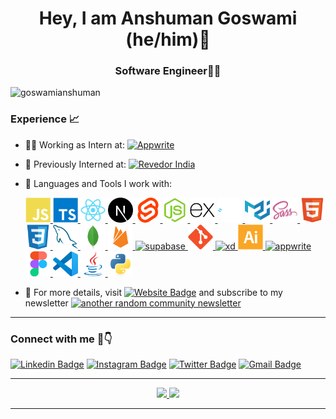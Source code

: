 <h1 align="center"> Hey, I am Anshuman Goswami (he/him)👋 </h1>
<h3 align="center"> Software Engineer👨‍💻 </h3>

<p align="left"> <img src="https://komarev.com/ghpvc/?username=goswamianshuman&label=Profile%20views&color=5432D2&style=flat" alt="goswamianshuman" /> </p>

### Experience 📈

- 👩‍💻 Working as Intern at: [![Appwrite](https://img.shields.io/badge/-Appwrite-f02e65?style=plastic&logo=Appwrite&logoColor=white)](https://appwrite.io)
- 🤵 Previously Interned at: [![Revedor India](https://img.shields.io/badge/-Revedor_India-blue?style=plastic&logo=Website&logoColor=white)](https://www.linkedin.com/company/revedorindia/)

- 🔭 Languages and Tools I work with: 
      <p align="left"> 
      <a href="https://developer.mozilla.org/en-US/docs/Web/javascript" target="_blank"> <img src="https://github.com/devicons/devicon/blob/master/icons/javascript/javascript-plain.svg" alt="javascript" width="40" height="40"/> </a> 
      <a href="https://www.typescriptlang.org/docs" target="_blank"> <img src="https://github.com/devicons/devicon/blob/master/icons/typescript/typescript-plain.svg" alt="typescript" width="40" height="40"/> </a> 
      <a href="https://react.dev/blog/2023/03/16/introducing-react-dev" target="_blank"> <img src="https://github.com/devicons/devicon/blob/master/icons/react/react-original.svg" alt="reactjs" width="40" height="40"/> </a> 
      <a href="https://nextjs.org/docs" target="_blank"> <img src="https://github.com/devicons/devicon/blob/master/icons/nextjs/nextjs-original.svg" alt="nextjs" width="40" height="40"/> </a> 
      <a href="https://kit.svelte.dev/docs/introduction" target="_blank"> <img src="https://github.com/devicons/devicon/blob/master/icons/svelte/svelte-original.svg" alt="sveltejs" width="40" height="40"/> </a> 
      <a href="https://nodejs.org/en/docs" target="_blank"> <img src="https://github.com/devicons/devicon/blob/master/icons/nodejs/nodejs-original.svg" alt="nodejs" width="40" height="40"/> </a> 
      <a href="https://expressjs.com/en/starter/installing.html" target="_blank"> <img src="https://github.com/devicons/devicon/blob/master/icons/express/express-original.svg" alt="expressjs" width="40" height="40"/> </a> 
      <a href="https://v2.tailwindcss.com/docs" target="_blank"> <img src="https://github.com/devicons/devicon/blob/master/icons/tailwindcss/tailwindcss-original-wordmark.svg" alt="tailwindcss" width="40" height="40"/> </a> 
      <a href="https://mui.com/material-ui/" target="_blank"> <img src="https://github.com/devicons/devicon/blob/master/icons/materialui/materialui-original.svg" alt="materialui" width="40" height="40"/> </a> 
      <a href="https://sass-lang.com/documentation/" target="_blank"> <img src="https://github.com/devicons/devicon/blob/master/icons/sass/sass-original.svg" alt="sass" width="40" height="40"/> </a> 
      <a href="https://developer.mozilla.org/en-US/docs/Web/HTML" target="_blank"> <img src="https://github.com/devicons/devicon/blob/master/icons/html5/html5-original.svg" alt="html5" width="40" height="40"/> </a> 
      <a href="https://developer.mozilla.org/en-US/docs/Web/CSS" target="_blank"> <img src="https://github.com/devicons/devicon/blob/master/icons/css3/css3-original.svg" alt="css3" width="40" height="40"/> </a>
      <a href="https://dev.mysql.com/doc/" target="_blank"> <img src="https://github.com/devicons/devicon/blob/master/icons/mysql/mysql-original.svg" alt="mysql" width="40" height="40"/> </a>
      <a href="https://www.mongodb.com/docs/" target="_blank"> <img src="https://github.com/devicons/devicon/blob/master/icons/mongodb/mongodb-original.svg" alt="mongodb" width="40" height="40"/> </a> 
      <a href="https://firebase.google.com/docs/" target="_blank"> <img src="https://github.com/devicons/devicon/blob/master/icons/firebase/firebase-plain.svg" alt="firebase" width="40" height="40"/> </a> 
      <a href="https://supabase.com/docs" target="_blank"> <img src="https://avatars.githubusercontent.com/u/54469796?s=200&v=4" alt="supabase" width="40" height="40"/> </a> 
      <a href="https://git-scm.com/doc" target="_blank"> <img src="https://github.com/devicons/devicon/blob/master/icons/git/git-original.svg" alt="git" width="40" height="40"/> </a> 
      <a href="https://www.adobe.com/products/xd.html" target="_blank"> <img src="https://cdn.worldvectorlogo.com/logos/adobe-xd.svg" alt="xd" width="40" height="40"/> </a> 
      <a href="https://helpx.adobe.com/illustrator/user-guide.html" target="_blank"> <img src="https://github.com/devicons/devicon/blob/master/icons/illustrator/illustrator-plain.svg" alt="illustrator" width="40" height="40"/> </a> 
      <a href="https://appwrite.io" target="_blank"> <img src="https://www.vectorlogo.zone/logos/appwriteio/appwriteio-icon.svg" alt="appwrite" width="40" height="40"/> </a>
      <a href="https://www.figma.com/" target="_blank"> <img src="https://github.com/devicons/devicon/blob/master/icons/figma/figma-original.svg" alt="figma" width="40" height="40"/> </a> 
      <a href="https://code.visualstudio.com/" target="_blank"> <img src="https://github.com/devicons/devicon/blob/master/icons/vscode/vscode-original.svg" alt="vscode" width="40" height="40"/> </a>
      <a href="https://docs.oracle.com/en/java/" target="_blank"> <img src="https://github.com/devicons/devicon/blob/master/icons/java/java-original.svg" alt="java" width="40" height="40"/> </a> 
      <a href="https://docs.python.org/3/" target="_blank"> <img src="https://github.com/devicons/devicon/blob/master/icons/python/python-original.svg" alt="python" width="40" height="40"/> </a>  
    </p>
    
- 📜 For more details, visit [![Website Badge](https://img.shields.io/badge/-My_Website-blue?style=plastic&logo=Website&logoColor=white)](https://oberai.dev) and subscribe to my newsletter [![another random community newsletter](https://img.shields.io/badge/-another_random_community_newsletter-orange?style=plastic&logo=substack&logoColor=white)](https://newsletter.oberai.dev)

---

### Connect with me 📱👇

[![Linkedin Badge](https://img.shields.io/badge/-Anshuman_Goswami-0079CF?style=plastic&logo=Linkedin&logoColor=white&link=https://www.linkedin.com/in/goswamianshuman/)](https://www.linkedin.com/in/goswamianshuman/)
[![Instagram Badge](https://img.shields.io/badge/-Anshuman_Goswami-680CC6?style=plastic&logo=instagram&logoColor=white&link=https://www.instagram.com/alpha_a.g/)](https://www.instagram.com/alpha_a.g/)
[![Twitter Badge](https://img.shields.io/badge/-Anshuman_Goswami-0CC664?style=plastic&logo=Twitter&logoColor=white&link=https://twitter.com/Anshuman0769/)](https://twitter.com/Anshuman0769/)
[![Gmail Badge](https://img.shields.io/badge/anshumangoswami07@gmail.com-white?style=plastic&logo=Gmail&logoColor=&link=mailto:anshumangoswami07@gmail.com)](mailto:anshumangoswami07@gmail.com)

---


<p align="center">
<a href="https://github.com/goswamianshuman">
  <img height="180em" src="https://github-readme-stats.vercel.app/api?username=goswamianshuman&show_icons=true&theme=tokyonight&include_all_commits=true&count_private=true"/>
  <img height="180em" src="https://github-readme-stats.vercel.app/api/top-langs/?username=goswamianshuman&theme=tokyonight"/>
</a>
</p>

---
